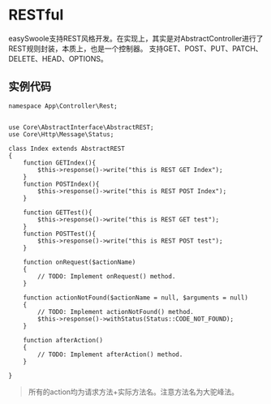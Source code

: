 # RESTful
easySwoole支持REST风格开发。在实现上，其实是对AbstractController进行了REST规则封装，本质上，也是一个控制器。
支持GET、POST、PUT、PATCH、DELETE、HEAD、OPTIONS。
## 实例代码
```
namespace App\Controller\Rest;


use Core\AbstractInterface\AbstractREST;
use Core\Http\Message\Status;

class Index extends AbstractREST
{
    function GETIndex(){
        $this->response()->write("this is REST GET Index");
    }
    function POSTIndex(){
        $this->response()->write("this is REST POST Index");
    }

    function GETTest(){
        $this->response()->write("this is REST GET test");
    }
    function POSTTest(){
        $this->response()->write("this is REST POST test");
    }

    function onRequest($actionName)
    {
        // TODO: Implement onRequest() method.
    }

    function actionNotFound($actionName = null, $arguments = null)
    {
        // TODO: Implement actionNotFound() method.
        $this->response()->withStatus(Status::CODE_NOT_FOUND);
    }

    function afterAction()
    {
        // TODO: Implement afterAction() method.
    }

}
```
> 所有的action均为请求方法+实际方法名。注意方法名为大驼峰法。